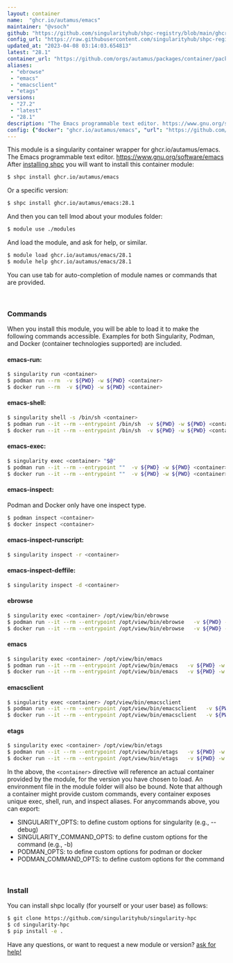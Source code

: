 ```yaml
---
layout: container
name:  "ghcr.io/autamus/emacs"
maintainer: "@vsoch"
github: "https://github.com/singularityhub/shpc-registry/blob/main/ghcr.io/autamus/emacs/container.yaml"
config_url: "https://raw.githubusercontent.com/singularityhub/shpc-registry/main/ghcr.io/autamus/emacs/container.yaml"
updated_at: "2023-04-08 03:14:03.654813"
latest: "28.1"
container_url: "https://github.com/orgs/autamus/packages/container/package/emacs"
aliases:
 - "ebrowse"
 - "emacs"
 - "emacsclient"
 - "etags"
versions:
 - "27.2"
 - "latest"
 - "28.1"
description: "The Emacs programmable text editor. https://www.gnu.org/software/emacs"
config: {"docker": "ghcr.io/autamus/emacs", "url": "https://github.com/orgs/autamus/packages/container/package/emacs", "maintainer": "@vsoch", "description": "The Emacs programmable text editor. https://www.gnu.org/software/emacs", "latest": {"28.1": "sha256:4df9f0769c200b1d67352f3b0bd9c870c13203b3c016a1c80ef477622e73f8da"}, "tags": {"27.2": "sha256:49a6cce6e5b4c62891bd18a7c876170de19b84a51d2f65e7cd1e761b08ba8c76", "latest": "sha256:4df9f0769c200b1d67352f3b0bd9c870c13203b3c016a1c80ef477622e73f8da", "28.1": "sha256:4df9f0769c200b1d67352f3b0bd9c870c13203b3c016a1c80ef477622e73f8da"}, "aliases": {"ebrowse": "/opt/view/bin/ebrowse", "emacs": "/opt/view/bin/emacs", "emacsclient": "/opt/view/bin/emacsclient", "etags": "/opt/view/bin/etags"}}
---
```


This module is a singularity container wrapper for ghcr.io/autamus/emacs.
The Emacs programmable text editor. https://www.gnu.org/software/emacs
After [installing shpc](#install) you will want to install this container module:


```bash
$ shpc install ghcr.io/autamus/emacs
```

Or a specific version:

```bash
$ shpc install ghcr.io/autamus/emacs:28.1
```

And then you can tell lmod about your modules folder:

```bash
$ module use ./modules
```

And load the module, and ask for help, or similar.

```bash
$ module load ghcr.io/autamus/emacs/28.1
$ module help ghcr.io/autamus/emacs/28.1
```

You can use tab for auto-completion of module names or commands that are provided.

<br>

### Commands

When you install this module, you will be able to load it to make the following commands accessible.
Examples for both Singularity, Podman, and Docker (container technologies supported) are included.

#### emacs-run:

```bash
$ singularity run <container>
$ podman run --rm  -v ${PWD} -w ${PWD} <container>
$ docker run --rm  -v ${PWD} -w ${PWD} <container>
```

#### emacs-shell:

```bash
$ singularity shell -s /bin/sh <container>
$ podman run --it --rm --entrypoint /bin/sh  -v ${PWD} -w ${PWD} <container>
$ docker run --it --rm --entrypoint /bin/sh  -v ${PWD} -w ${PWD} <container>
```

#### emacs-exec:

```bash
$ singularity exec <container> "$@"
$ podman run --it --rm --entrypoint ""  -v ${PWD} -w ${PWD} <container> "$@"
$ docker run --it --rm --entrypoint ""  -v ${PWD} -w ${PWD} <container> "$@"
```

#### emacs-inspect:

Podman and Docker only have one inspect type.

```bash
$ podman inspect <container>
$ docker inspect <container>
```

#### emacs-inspect-runscript:

```bash
$ singularity inspect -r <container>
```

#### emacs-inspect-deffile:

```bash
$ singularity inspect -d <container>
```


#### ebrowse

```bash
$ singularity exec <container> /opt/view/bin/ebrowse
$ podman run --it --rm --entrypoint /opt/view/bin/ebrowse   -v ${PWD} -w ${PWD} <container> -c " $@"
$ docker run --it --rm --entrypoint /opt/view/bin/ebrowse   -v ${PWD} -w ${PWD} <container> -c " $@"
```


#### emacs

```bash
$ singularity exec <container> /opt/view/bin/emacs
$ podman run --it --rm --entrypoint /opt/view/bin/emacs   -v ${PWD} -w ${PWD} <container> -c " $@"
$ docker run --it --rm --entrypoint /opt/view/bin/emacs   -v ${PWD} -w ${PWD} <container> -c " $@"
```


#### emacsclient

```bash
$ singularity exec <container> /opt/view/bin/emacsclient
$ podman run --it --rm --entrypoint /opt/view/bin/emacsclient   -v ${PWD} -w ${PWD} <container> -c " $@"
$ docker run --it --rm --entrypoint /opt/view/bin/emacsclient   -v ${PWD} -w ${PWD} <container> -c " $@"
```


#### etags

```bash
$ singularity exec <container> /opt/view/bin/etags
$ podman run --it --rm --entrypoint /opt/view/bin/etags   -v ${PWD} -w ${PWD} <container> -c " $@"
$ docker run --it --rm --entrypoint /opt/view/bin/etags   -v ${PWD} -w ${PWD} <container> -c " $@"
```



In the above, the `<container>` directive will reference an actual container provided
by the module, for the version you have chosen to load. An environment file in the
module folder will also be bound. Note that although a container
might provide custom commands, every container exposes unique exec, shell, run, and
inspect aliases. For anycommands above, you can export:

 - SINGULARITY_OPTS: to define custom options for singularity (e.g., --debug)
 - SINGULARITY_COMMAND_OPTS: to define custom options for the command (e.g., -b)
 - PODMAN_OPTS: to define custom options for podman or docker
 - PODMAN_COMMAND_OPTS: to define custom options for the command

<br>

### Install

You can install shpc locally (for yourself or your user base) as follows:

```bash
$ git clone https://github.com/singularityhub/singularity-hpc
$ cd singularity-hpc
$ pip install -e .
```

Have any questions, or want to request a new module or version? [ask for help!](https://github.com/singularityhub/singularity-hpc/issues)